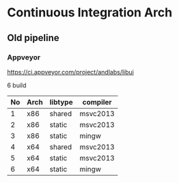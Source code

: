 # Continuous Integration Arch

## Old pipeline

### Appveyor

https://ci.appveyor.com/project/andlabs/libui

6 build

| No | Arch | libtype | compiler |
|----|------|---------|----------|
| 1  | x86  | shared  | msvc2013 |
| 2  | x86  | static  | msvc2013 |
| 3  | x86  | static  | mingw    |
| 4  | x64  | shared  | msvc2013 |
| 5  | x64  | static  | msvc2013 |
| 6  | x64  | static  | mingw    |

